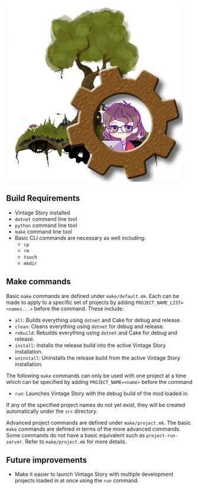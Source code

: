 ![Vintage Story Mods](img/VintageStoryModsLogoProfilePicTransparent.png)

## Build Requirements
- Vintage Story installed
- `dotnet` command line tool
- `python` command line tool
- `make` command line tool
- Basic CLI commands are necessary as well including:
    - `cp`
    - `rm`
    - `touch`
    - `mkdir`

## Make commands
Basic `make` commands are defined under `make/default.mk`. Each can be made
to apply to a specific set of projects by adding `PROJECT_NAME_LIST=<names...>`
before the command. These include:
- `all`: Builds everything using `dotnet` and Cake for debug and release.
- `clean`: Cleans everything using `dotnet` for debug and release.
- `rebuild`: Rebuilds everything using `dotnet` and Cake for debug and release.
- `install`: Installs the release build into the active Vintage Story installation.
- `uninstall`: Uninstalls the release build from the active Vintage Story installation.

The following `make` commands can only be used with one project at a time
which can be specified by adding `PROJECT_NAME=<name>` before the command
- `run`: Launches Vintage Story with the debug build of the mod loaded in.

If any of the specified project names do not yet exist, they will be created
automatically under the `src` directory.

Advanced project commands are defined under `make/project.mk`. The basic
`make` commands are defined in terms of the more advanced commands. Some
commands do not have a basic equivalent such as `project-run-server`. Refer
to `make/project.mk` for more details.

## Future improvements
- Make it easier to launch Vintage Story with multiple development projects
loaded in at once using the `run` command.